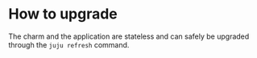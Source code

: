 # How to upgrade

The charm and the application are stateless and can safely be upgraded through the `juju refresh` command.
